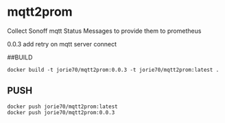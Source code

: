 # mqtt2prom

Collect Sonoff mqtt Status Messages to provide them to prometheus

0.0.3
add retry on mqtt server connect

##BUILD
```
docker build -t jorie70/mqtt2prom:0.0.3 -t jorie70/mqtt2prom:latest .
```
## PUSH

```
docker push jorie70/mqtt2prom:latest
docker push jorie70/mqtt2prom:0.0.3
```
